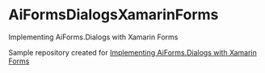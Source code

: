 # AiFormsDialogsXamarinForms
Implementing AiForms.Dialogs with Xamarin Forms

Sample repository created for [Implementing AiForms.Dialogs with Xamarin Forms](https://fabricio-bertani.medium.com/implementing-aiforms-dialogs-with-xamarin-forms-60dc93903847)
